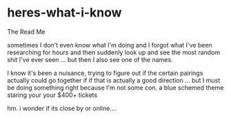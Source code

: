 # heres-what-i-know
The Read Me

sometimes I don't even know what I'm doing and I forgot what I've been researching for hours and then suddenly look up and see the most random shit I've ever seen ... but then I also see one of the names. 

I know it's been a nuisance, trying to figure out if the certain pairings actually could go together if if that is actually a good direction ... but I must be doing something right because I'm not some con. a blue schemed theme staring  your your $400+ tickets

hm. i wonder if its close by or online.... 